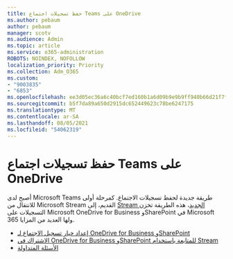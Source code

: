 ```yaml
---
title: حفظ تسجيلات اجتماع Teams على OneDrive
ms.author: pebaum
author: pebaum
manager: scotv
ms.audience: Admin
ms.topic: article
ms.service: o365-administration
ROBOTS: NOINDEX, NOFOLLOW
localization_priority: Priority
ms.collection: Adm_O365
ms.custom:
- "9003835"
- "6853"
ms.openlocfilehash: ee3d05ec36a6c40bcf7ed160b1a6d09b9e9b9ff940b66d21f7f897aa881f611d
ms.sourcegitcommit: b5f7da89a650d2915dc652449623c78be6247175
ms.translationtype: MT
ms.contentlocale: ar-SA
ms.lasthandoff: 08/05/2021
ms.locfileid: "54062319"
---
```

# <a name="teams-meeting-recordings-to-onedrive"></a>حفظ تسجيلات اجتماع Teams على OneDrive

أصبح لدى Microsoft Teams طريقة جديدة لحفظ تسجيلات الاجتماع. كمرحلة أولى للانتقال من Microsoft Stream القديم، إلى [Stream الجديد](https://docs.microsoft.com/stream/streamnew/new-stream)، هذه الطريقة تخزن التسجيلات على Microsoft OneDrive for Business وSharePoint في Microsoft 365 ولها العديد من المزايا.  

- [إعداد خيار تسجيل الاجتماع لـ OneDrive for Business وSharePoint](https://docs.microsoft.com/MicrosoftTeams/tmr-meeting-recording-change#set-up-the-meeting-recording-option-for-onedrive-for-business-and-sharepoint)
- [الاشتراك في OneDrive for Business وSharePoint للمتابعة باستخدام Stream](https://docs.microsoft.com/MicrosoftTeams/tmr-meeting-recording-change#opt-out-of-onedrive-for-business-and-sharepoint-to-continue-using-stream)  
- [الأسئلة المتداولة](https://docs.microsoft.com/MicrosoftTeams/tmr-meeting-recording-change#frequently-asked-questions)
